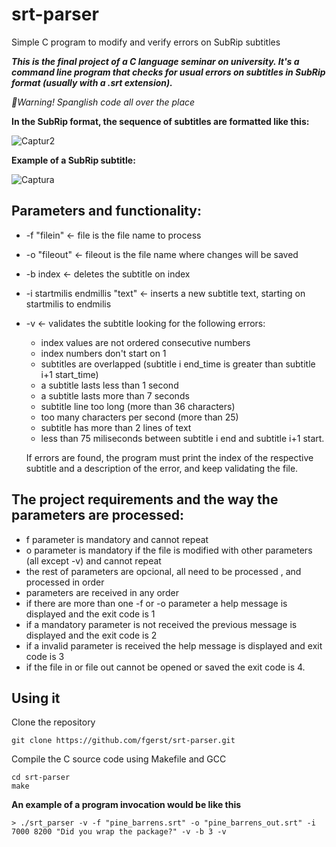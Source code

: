 # srt-parser
Simple C program to modify and verify errors on SubRip subtitles

 __*This is the final project of a C language seminar on university. It's a command line program that checks for usual errors on subtitles in SubRip format (usually with a .srt extension).*__

*🔺Warning! Spanglish code all over the place*

**In the SubRip format, the sequence of subtitles are formatted like this:**

![Captur2](https://user-images.githubusercontent.com/45186471/59172079-8ea47b00-8b1c-11e9-8413-71444b2002dc.JPG)

**Example of a SubRip subtitle:**

![Captura](https://user-images.githubusercontent.com/45186471/59171938-cfe85b00-8b1b-11e9-8772-64504a2e9d2f.JPG)


## **Parameters and functionality:**

- -f "filein" ← file is the file name to process
- -o "fileout" ← fileout is the file name where changes will be saved
- -b index ← deletes the subtitle on index
- -i startmilis endmillis "text" ← inserts a new subtitle text, starting on startmilis 
   to endmilis
- -v ← validates the subtitle looking for the following errors:
  - index values are not ordered consecutive numbers
  - index numbers don't start on 1
  - subtitles are overlapped (subtitle i end_time is greater than subtitle i+1 start_time)
  - a subtitle lasts less than 1 second
  - a subtitle lasts more than 7 seconds
  - subtitle line too long (more than 36 characters)
  - too many characters per second (more than 25)
  - subtitle has more than 2 lines of text
  - less than 75 miliseconds between subtitle i end and subtitle i+1 start.
  
  If errors are found, the program must print the index of the respective subtitle and a 
  description of the error, and keep validating the file. 

## **The project requirements and the way the parameters are processed:**
- f parameter is mandatory and cannot repeat
- o parameter is mandatory if the file is modified with other parameters (all except -v) and cannot repeat
- the rest of parameters are opcional, all need to be processed , and processed in order
- parameters are received in any order
- if there are more than one -f or -o parameter a help message is displayed and the exit code is 1
- if a mandatory parameter is not received the previous message is displayed and the exit code is 2
- if a invalid parameter is received the help message is displayed and exit code is 3
- if the file in or file out cannot be opened or saved the exit code is 4.

## **Using it**

Clone the repository
```
git clone https://github.com/fgerst/srt-parser.git
```
Compile the C source code using Makefile and GCC
```
cd srt-parser
make 
```

**An example of a program invocation would be like this**
```
> ./srt_parser -v -f "pine_barrens.srt" -o "pine_barrens_out.srt" -i 7000 8200 "Did you wrap the package?" -v -b 3 -v
```
